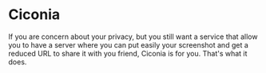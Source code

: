 # Ciconia

If you are concern about your privacy, but you still want a service that allow you to have a server where you can put easily your screenshot and get a reduced URL to share it with you friend, Ciconia is for you. That's what it does.
